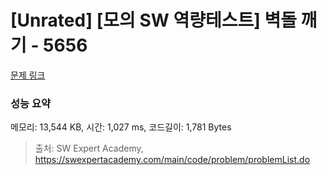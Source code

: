 # [Unrated] [모의 SW 역량테스트] 벽돌 깨기 - 5656 

[문제 링크](https://swexpertacademy.com/main/code/problem/problemDetail.do?contestProbId=AWXRQm6qfL0DFAUo) 

### 성능 요약

메모리: 13,544 KB, 시간: 1,027 ms, 코드길이: 1,781 Bytes



> 출처: SW Expert Academy, https://swexpertacademy.com/main/code/problem/problemList.do